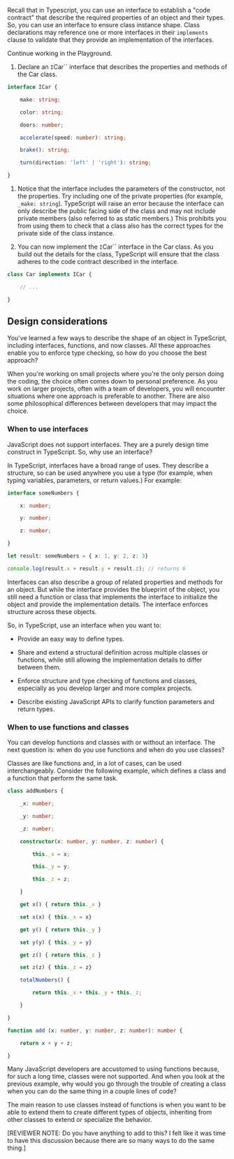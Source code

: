 Recall that in Typescript, you can use an interface to establish a "code contract" that describe the required properties of an object and their types. So, you can use an interface to ensure class instance shape. Class declarations may reference one or more interfaces in their `implements` clause to validate that they provide an implementation of the interfaces.

Continue working in the Playground.

1. Declare an `I`Car`` interface that describes the properties and methods of the Car class.

```typescript
interface ICar {

    make: string;

    color: string;

    doors: number;

    accelerate(speed: number): string;

    brake(): string;

    turn(direction: 'left' | 'right'): string;

}

```

1. Notice that the interface includes the parameters of the constructor, not the properties. Try including one of the private properties (for example, `_make: string`). TypeScript will raise an error because the interface can only describe the public facing side of the class and may not include private members (also referred to as static members.) This prohibits you from using them to check that a class also has the correct types for the private side of the class instance.

1. You can now implement the `I`Car`` interface in the Car class. As you build out the details for the class, TypeScript will ensure that the class adheres to the code contract described in the interface.

```typescript
class Car implements ICar {

    // ...

}

```

## Design considerations

You've learned a few ways to describe the shape of an object in TypeScript, including interfaces, functions, and now classes. All these approaches enable you to enforce type checking, so how do you choose the best approach?

When you're working on small projects where you're the only person doing the coding, the choice often comes down to personal preference. As you work on larger projects, often with a team of developers, you will encounter situations where one approach is preferable to another. There are also some philosophical differences between developers that may impact the choice.

### When to use interfaces

JavaScript does not support interfaces. They are a purely design time construct in TypeScript. So, why use an interface?

In TypeScript, interfaces have a broad range of uses. They describe a structure, so can be used anywhere you use a type (for example, when typing variables, parameters, or return values.) For example:

```typescript
interface someNumbers {

    x: number;

    y: number;

    z: number;

}

let result: someNumbers = { x: 1, y: 2, z: 3}

console.log(result.x + result.y + result.z); // returns 6

```

Interfaces can also describe a group of related properties and methods for an object. But while the interface provides the blueprint of the object, you still need a function or class that implements the interface to initialize the object and provide the implementation details. The interface enforces structure across these objects.

So, in TypeScript, use an interface when you want to:

- Provide an easy way to define types.

- Share and extend a structural definition across multiple classes or functions, while still allowing the implementation details to differ between them.

- Enforce structure and type checking of functions and classes, especially as you develop larger and more complex projects.

- Describe existing JavaScript APIs to clarify function parameters and return types.

### When to use functions and classes

You can develop functions and classes with or without an interface. The next question is: when do you use functions and when do you use classes?

Classes are like functions and, in a lot of cases, can be used interchangeably. Consider the following example, which defines a class and a function that perform the same task.

```typescript
class addNumbers {

    _x: number;

    _y: number;

    _z: number;

    constructor(x: number, y: number, z: number) {

        this._x = x;

        this._y = y;

        this._z = z;

    }

    get x() { return this._x }

    set x(x) { this._x = x}

    get y() { return this._y }

    set y(y) { this._y = y}

    get z() { return this._z }

    set z(z) { this._z = z}

    totalNumbers() {

        return this._x + this._y + this._z;

    }

}

function add (x: number, y: number, z: number): number {

    return x + y + z;

}

```

Many JavaScript developers are accustomed to using functions because, for such a long time, classes were not supported. And when you look at the previous example, why would you go through the trouble of creating a class when you can do the same thing in a couple lines of code?

The main reason to use classes instead of functions is when you want to be able to extend them to create different types of objects, inheriting from other classes to extend or specialize the behavior.

[REVIEWER NOTE: Do you have anything to add to this? I felt like it was time to have this discussion because there are so many ways to do the same thing.]


